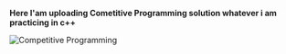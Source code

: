 **Here I'am uploading Cometitive Programming solution whatever i am practicing in c++**
<picture>
  <source media="(prefers-color-scheme: dark)" srcset="https://t3.ftcdn.net/jpg/05/58/76/06/240_F_558760670_tpmGEITXBI7x4bK47iMoM9tUQnSVt7Uk.jpg">
<!--   <source media="(prefers-color-scheme: light)" srcset="https://t3.ftcdn.net/jpg/05/58/76/06/240_F_558760670_tpmGEITXBI7x4bK47iMoM9tUQnSVt7Uk.jpg"> -->
  <img alt="Competitive Programming" src="https://t3.ftcdn.net/jpg/05/58/76/06/240_F_558760670_tpmGEITXBI7x4bK47iMoM9tUQnSVt7Uk.jpg">
</picture>
